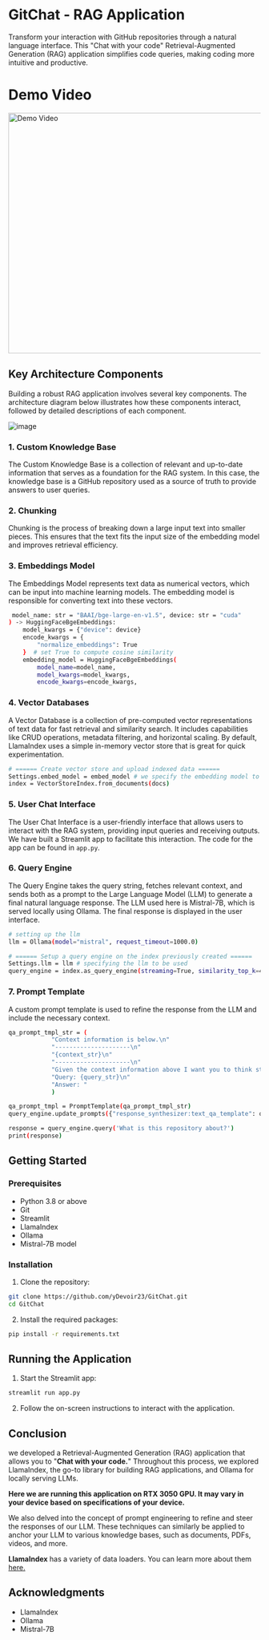 # GitChat - RAG Application

Transform your interaction with GitHub repositories through a natural language interface. This "Chat with your code" Retrieval-Augmented Generation (RAG) application simplifies code queries, making coding more intuitive and productive.

# Demo Video

<a href="https://www.youtube.com/watch?v=5A47-m0MWiM" target="_blank">
  <img src="https://img.youtube.com/vi/5A47-m0MWiM/0.jpg" alt="Demo Video" style="width:866px;height:480px;">
</a>


## Key Architecture Components

Building a robust RAG application involves several key components. The architecture diagram below illustrates how these components interact, followed by detailed descriptions of each component.

![image](https://github.com/Devoir23/GitChat/assets/83571014/f0df37da-b5a7-4487-bb04-f0e60ea4ab61)


### 1. Custom Knowledge Base

The Custom Knowledge Base is a collection of relevant and up-to-date information that serves as a foundation for the RAG system. In this case, the knowledge base is a GitHub repository used as a source of truth to provide answers to user queries.

### 2. Chunking

Chunking is the process of breaking down a large input text into smaller pieces. This ensures that the text fits the input size of the embedding model and improves retrieval efficiency.

### 3. Embeddings Model

The Embeddings Model represents text data as numerical vectors, which can be input into machine learning models. The embedding model is responsible for converting text into these vectors.
```bash
 model_name: str = "BAAI/bge-large-en-v1.5", device: str = "cuda"
) -> HuggingFaceBgeEmbeddings:
    model_kwargs = {"device": device}
    encode_kwargs = {
        "normalize_embeddings": True
    }  # set True to compute cosine similarity
    embedding_model = HuggingFaceBgeEmbeddings(
        model_name=model_name,
        model_kwargs=model_kwargs,
        encode_kwargs=encode_kwargs,
```

### 4. Vector Databases

A Vector Database is a collection of pre-computed vector representations of text data for fast retrieval and similarity search. It includes capabilities like CRUD operations, metadata filtering, and horizontal scaling. By default, LlamaIndex uses a simple in-memory vector store that is great for quick experimentation.
```bash
# ====== Create vector store and upload indexed data ======
Settings.embed_model = embed_model # we specify the embedding model to be used
index = VectorStoreIndex.from_documents(docs)
```

### 5. User Chat Interface

The User Chat Interface is a user-friendly interface that allows users to interact with the RAG system, providing input queries and receiving outputs. We have built a Streamlit app to facilitate this interaction. The code for the app can be found in `app.py`.

### 6. Query Engine

The Query Engine takes the query string, fetches relevant context, and sends both as a prompt to the Large Language Model (LLM) to generate a final natural language response. The LLM used here is Mistral-7B, which is served locally using Ollama. The final response is displayed in the user interface.
```bash
# setting up the llm
llm = Ollama(model="mistral", request_timeout=1000.0) 

# ====== Setup a query engine on the index previously created ======
Settings.llm = llm # specifying the llm to be used
query_engine = index.as_query_engine(streaming=True, similarity_top_k=4)
```

### 7. Prompt Template

A custom prompt template is used to refine the response from the LLM and include the necessary context.
```bash
qa_prompt_tmpl_str = (
            "Context information is below.\n"
            "---------------------\n"
            "{context_str}\n"
            "---------------------\n"
            "Given the context information above I want you to think step by step to answer the query in a crisp manner, incase case you don't know the answer say 'I don't know!'.\n"
            "Query: {query_str}\n"
            "Answer: "
            )

qa_prompt_tmpl = PromptTemplate(qa_prompt_tmpl_str)
query_engine.update_prompts({"response_synthesizer:text_qa_template": qa_prompt_tmpl})

response = query_engine.query('What is this repository about?')
print(response)
```
## Getting Started

### Prerequisites

- Python 3.8 or above
- Git
- Streamlit
- LlamaIndex
- Ollama
- Mistral-7B model

### Installation
1. Clone the repository:
```bash 
git clone https://github.com/yDevoir23/GitChat.git
cd GitChat
```
2. Install the required packages:
```bash
pip install -r requirements.txt
```
## Running the Application
1. Start the Streamlit app:
```bash
streamlit run app.py
```
2. Follow the on-screen instructions to interact with the application.

## Conclusion

we developed a Retrieval-Augmented Generation (RAG) application that allows you to "**Chat with your code.**" Throughout this process, we explored LlamaIndex, the go-to library for building RAG applications, and Ollama for locally serving LLMs.

**Here we are running this application on RTX 3050 GPU. It may vary in your device based on specifications of your device.**

We also delved into the concept of prompt engineering to refine and steer the responses of our LLM. These techniques can similarly be applied to anchor your LLM to various knowledge bases, such as documents, PDFs, videos, and more.

**LlamaIndex** has a variety of data loaders. You can learn more about them [here.](https://docs.llamaindex.ai/en/stable/understanding/loading/loading/)
   
## Acknowledgments
- LlamaIndex
- Ollama
- Mistral-7B

